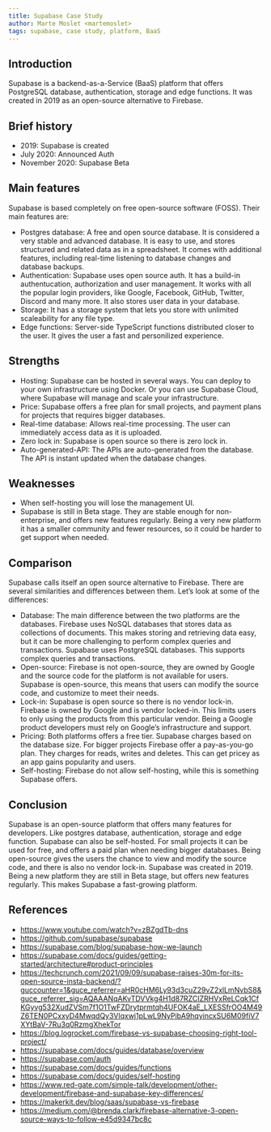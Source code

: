 ```yaml
---
title: Supabase Case Study
author: Marte Moslet <martemoslet>
tags: supabase, case study, platform, BaaS
---
```


## Introduction

 Supabase is a backend-as-a-Service (BaaS) platform that offers PostgreSQL database, authentication, storage and edge functions. It was created in 2019 as an open-source alternative to Firebase.

## Brief history

- 2019: Supabase is created
- July 2020: Announced Auth
- November 2020: Supabase Beta

## Main features

Supabase is based completely on free open-source software (FOSS). Their main features are:

- Postgres database: A free and open source database. It is considered a very stable and advanced database. It is easy to use, and stores structured and related data as in a spreadsheet. It comes with additional features, including real-time listening to database changes and database backups.
- Authentication: Supabase uses open source auth. It has a build-in authentucation, authorization and user management. It works with all the popular login providers, like Google, Facebook, GitHub, Twitter, Discord and many more. It also stores user data in your database.
- Storage: It has a storage system that lets you store with unlimited scaleability for any file type.
- Edge functions: Server-side TypeScript functions distributed closer to the user. It gives the user a fast and personilized experience.

## Strengths

- Hosting: Supabase can be hosted in several ways. You can deploy to your own infrastructure using Docker. Or you can use Supabase Cloud, where Supabase will manage and scale your infrastructure.
- Price: Supabase offers a free plan for small projects, and payment plans for projects that requires bigger databases.
- Real-time database: Allows real-time processing. The user can immediately access data as it is uploaded.
- Zero lock in: Supabase is open source so there is zero lock in.
- Auto-generated-API: The APIs are auto-generated from the database. The API is instant updated when the database changes.

## Weaknesses

- When self-hosting you will lose the management UI.
- Supabase is still in Beta stage. They are stable enough for non-enterprise, and offers new features regularly. Being a very new platform it has a smaller community and fewer resources, so it could be harder to get support when needed.

## Comparison

Supabase calls itself an open source alternative to Firebase. There are several similarities and differences between them. Let’s look at some of the differences:

- Database: The main difference between the two platforms are the databases. Firebase uses NoSQL databases that stores data as collections of documents. This makes storing and retrieving data easy, but it can be more challenging to perform complex queries and transactions. Supabase uses PostgreSQL databases. This supports complex queries and transactions.
- Open-source: Firebase is not open-source, they are owned by Google and the source code for the platform is not available for users. Supabase is open-source, this means that users can modify the source code, and customize to meet their needs.
- Lock-in: Supabase is open source so there is no vendor lock-in. Firebase is owned by Google and is vendor locked-in. This limits users to only using the products from this particular vendor. Being a Google product developers must rely on Google’s infrastructure and support.
- Pricing: Both platforms offers a free tier. Supabase charges based on the database size.
For bigger projects Firebase offer a pay-as-you-go plan. They charges for reads, writes and deletes. This can get pricey as an app gains popularity and users.
- Self-hosting: Firebase do not allow self-hosting, while this is something Supabase offers.

## Conclusion

Supabase is an open-source platform that offers many features for developers. Like postgres database, authentication, storage and edge function. Supabase can also be self-hosted. For small projects it can be used for free, and offers a paid plan when needing bigger databases. Being open-source gives the users the chance to view and modify the source code, and there is also no vendor lock-in. Supabase was created in 2019. Being a new platform they are still in Beta stage, but offers new features regularly. This makes Supabase a fast-growing platform.

## References

- https://www.youtube.com/watch?v=zBZgdTb-dns
- https://github.com/supabase/supabase
- https://supabase.com/blog/supabase-how-we-launch
- https://supabase.com/docs/guides/getting-started/architecture#product-principles
- https://techcrunch.com/2021/09/09/supabase-raises-30m-for-its-open-source-insta-backend/?guccounter=1&guce_referrer=aHR0cHM6Ly93d3cuZ29vZ2xlLmNvbS8&guce_referrer_sig=AQAAANqAKvTDVVkg4H1d87RZCIZRHVxReLCqk1CfKGyvg532XudZVSm7f1O1TwFZDrytprmtqh4UFOK4aE_LXESSfrOO4M49Z6TEN0PCxxyD4MwqdQy3Vlqxwj1pLwL9NyPibA9hqyincxSU6M09fiV7XYtBaV-7Ru3q0RzmgXhekTor
- https://blog.logrocket.com/firebase-vs-supabase-choosing-right-tool-project/
- https://supabase.com/docs/guides/database/overview
- https://supabase.com/auth
- https://supabase.com/docs/guides/functions
- https://supabase.com/docs/guides/self-hosting
- https://www.red-gate.com/simple-talk/development/other-development/firebase-and-supabase-key-differences/
- https://makerkit.dev/blog/saas/supabase-vs-firebase
- https://medium.com/@brenda.clark/firebase-alternative-3-open-source-ways-to-follow-e45d9347bc8c